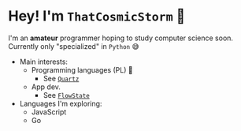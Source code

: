 # Hey! I'm `ThatCosmicStorm` 👋

I'm an **amateur** programmer hoping to study computer science soon.
Currently only "specialized" in `Python` 😅
- Main interests:
  - Programming languages (PL) 🥰
    - See [`Quartz`](https://github.com/thatcosmicstorm/quartz)
  - App dev.
    - See [`FlowState`](https://github.com/thatcosmicstorm/FlowState)
- Languages I'm exploring:
  - JavaScript
  - Go
  
